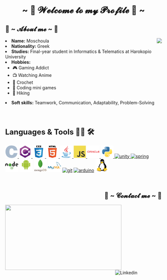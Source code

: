 <!DOCTYPE html>
<body>
<h1 align="center">~ 💜 𝓦𝓮𝓵𝓬𝓸𝓶𝓮 𝓽𝓸 𝓶𝔂 𝓟𝓻𝓸𝓯𝓲𝓵𝓮 💜 ~</h1>
<div>
    <h2 align="left"> 🍄 ~ 𝓐𝓫𝓸𝓾𝓽 𝓶𝓮 ~ 🍄 </h2>
    <img src="https://media.giphy.com/media/v1.Y2lkPTc5MGI3NjExd3o2dHdtcmg4cGV0azdzbTgyOXpjMXg1ejlvdjlobXo0dWExNzdzOSZlcD12MV9naWZzX3NlYXJjaCZjdD1n/Hi2BWtqasFXuXRYOUR/giphy.gif" align="right">
    <li>
        <b>Name:</b> Moschoula</li>
    <li>
        <b>Nationality:</b> Greek
    </li>
    <li>
        <b>Studies:</b> Final-year student in Informatics & Telematics at Harokopio University
    </li>
    <li>
        <b>Hobbies:</b>
        <ul>
            <li>🎮 Gaming Addict</li>
            <li>📺 Watching Anime</li>
            <li>🧶 Crochet</li>
            <li>👾 Coding mini games</li>
            <li>🌳 Hiking</li>
        </ul>
    </li>
    <li>
        <b>Soft skills:</b> Teamwork, Communication, Adaptability, Problem-Solving
    </li>
    <br>
</div>
<br>
<div>
    <h2 align="left" style="font-size: 24px">Languages & Tools 👨‍💻 🛠️</h2>
</div>
<div>
<p align="left"> <a href="https://www.cprogramming.com/" target="_blank" rel="noreferrer"> <img src="https://raw.githubusercontent.com/devicons/devicon/master/icons/c/c-original.svg" alt="c" width="40" height="40"/> </a> <a href="https://www.w3schools.com/cs/" target="_blank" rel="noreferrer"> <img src="https://raw.githubusercontent.com/devicons/devicon/master/icons/csharp/csharp-original.svg" alt="csharp" width="40" height="40"/> </a> <a href="https://www.w3schools.com/css/" target="_blank" rel="noreferrer"> <img src="https://raw.githubusercontent.com/devicons/devicon/master/icons/css3/css3-original-wordmark.svg" alt="css3" width="40" height="40"/> </a> <a href="https://www.w3.org/html/" target="_blank" rel="noreferrer"> <img src="https://raw.githubusercontent.com/devicons/devicon/master/icons/html5/html5-original-wordmark.svg" alt="html5" width="40" height="40"/> </a> <a href="https://www.java.com" target="_blank" rel="noreferrer"> <img src="https://raw.githubusercontent.com/devicons/devicon/master/icons/java/java-original.svg" alt="java" width="40" height="40"/> </a> <a href="https://developer.mozilla.org/en-US/docs/Web/JavaScript" target="_blank" rel="noreferrer"> <img src="https://raw.githubusercontent.com/devicons/devicon/master/icons/javascript/javascript-original.svg" alt="javascript" width="40" height="40"/> </a> <a href="https://www.oracle.com/" target="_blank" rel="noreferrer"> <img src="https://raw.githubusercontent.com/devicons/devicon/master/icons/oracle/oracle-original.svg" alt="oracle" width="40" height="40"/> </a> <a href="https://www.python.org" target="_blank" rel="noreferrer"> <img src="https://raw.githubusercontent.com/devicons/devicon/master/icons/python/python-original.svg" alt="python" width="40" height="40"/> </a> <a href="https://unity.com/" target="_blank" rel="noreferrer"> <img src="https://www.vectorlogo.zone/logos/unity3d/unity3d-icon.svg" alt="unity" width="40" height="40"/> </a><a target="_blank" href="https://www.vectorlogo.zone/logos/springio/springio-icon.svg" style="display: inline-block;"><img src="https://www.vectorlogo.zone/logos/springio/springio-icon.svg" alt="spring" width="42" height="42" /></a>
<a target="_blank" href="https://raw.githubusercontent.com/devicons/devicon/master/icons/nodejs/nodejs-original-wordmark.svg" style="display: inline-block;"><img src="https://raw.githubusercontent.com/devicons/devicon/master/icons/nodejs/nodejs-original-wordmark.svg" alt="nodejs" width="42" height="42" /></a>
<a target="_blank" href="https://raw.githubusercontent.com/devicons/devicon/master/icons/android/android-original-wordmark.svg" style="display: inline-block;"><img src="https://raw.githubusercontent.com/devicons/devicon/master/icons/android/android-original-wordmark.svg" alt="android" width="42" height="42" /></a>
<a target="_blank" href="https://raw.githubusercontent.com/devicons/devicon/master/icons/mongodb/mongodb-original-wordmark.svg" style="display: inline-block;"><img src="https://raw.githubusercontent.com/devicons/devicon/master/icons/mongodb/mongodb-original-wordmark.svg" alt="mongodb" width="42" height="42" /></a>
<a target="_blank" href="https://raw.githubusercontent.com/devicons/devicon/master/icons/mysql/mysql-original-wordmark.svg" style="display: inline-block;"><img src="https://raw.githubusercontent.com/devicons/devicon/master/icons/mysql/mysql-original-wordmark.svg" alt="mysql" width="42" height="42" /></a>
<a target="_blank" href="https://www.vectorlogo.zone/logos/git-scm/git-scm-icon.svg" style="display: inline-block;"><img src="https://www.vectorlogo.zone/logos/git-scm/git-scm-icon.svg" alt="git" width="42" height="42" /></a>
<a target="_blank" href="https://cdn.worldvectorlogo.com/logos/arduino-1.svg" style="display: inline-block;"><img src="https://cdn.worldvectorlogo.com/logos/arduino-1.svg" alt="arduino" width="42" height="42" /></a>
<a target="_blank" href="https://raw.githubusercontent.com/devicons/devicon/master/icons/linux/linux-original.svg" style="display: inline-block;"><img src="https://raw.githubusercontent.com/devicons/devicon/master/icons/linux/linux-original.svg" alt="linux" width="42" height="42" /></a>
</p>
</div>
<div>
    <br>
    <h2 align="right">📝 ~ 𝓒𝓸𝓷𝓽𝓪𝓬𝓽 𝓶𝓮 ~ 📝</h2>
    <img src="https://media0.giphy.com/media/v1.Y2lkPTc5MGI3NjExODhyb2YwOHJpOWJuandhdHRxdTdtcnNlZjdvdHJ5Nnh6Y3d1Zmk2cSZlcD12MV9pbnRlcm5hbF9naWZfYnlfaWQmY3Q9Zw/MXwSftWjLQCLCltHL3/giphy.gif" align="left" width="373.5px" height="208.5px">
    <br>
  <a href="https://www.linkedin.com/in/moschoula-maria-isari">
  <img align="right" alt="Linkedin" width="150" hight="100" src="https://github.com/Xx-Ashutosh-xX/Xx-Ashutosh-xX/blob/master/assets/icons/linkedin.png" />
</br>
</div>     
</body>
